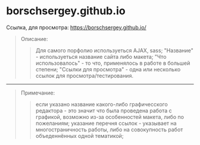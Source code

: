 ﻿# borschsergey.github.io

Ссылка, для просмотра:
https://borschsergey.github.io/

>Описание:
>>Для самого порфолио используеться AJAX, sass;
>>"Название" - используеться название сайта либо макета;
>>"Что использовалось" - то что, применялось в работе в большей степени;
>>"Ссылки для просмотра" - одна или несколько ссылок для просмотра/тестирования.

---

>Примечание:
>>если указано название какого-либо графичесского редактора - это значит что была проведена работа с графикой, возможно из-за особенностей макета, либо по пожеланиям;
>>указание перечня ссылок - указывает на многостраничность работы, либо на совокупность работ объеденнённых одной тематикой;